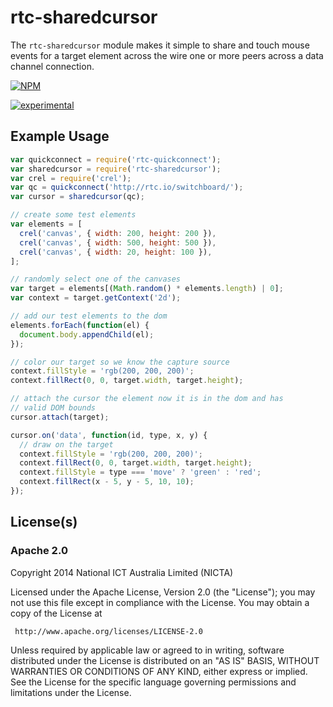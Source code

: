 # rtc-sharedcursor

The `rtc-sharedcursor` module makes it simple to share and touch
mouse events for a target element across the wire one or more
peers across a data channel connection.


[![NPM](https://nodei.co/npm/rtc-sharedcursor.png)](https://nodei.co/npm/rtc-sharedcursor/)

[![experimental](http://hughsk.github.io/stability-badges/dist/experimental.svg)](http://github.com/hughsk/stability-badges)

## Example Usage

```js
var quickconnect = require('rtc-quickconnect');
var sharedcursor = require('rtc-sharedcursor');
var crel = require('crel');
var qc = quickconnect('http://rtc.io/switchboard/');
var cursor = sharedcursor(qc);

// create some test elements
var elements = [
  crel('canvas', { width: 200, height: 200 }),
  crel('canvas', { width: 500, height: 500 }),
  crel('canvas', { width: 20, height: 100 }),
];

// randomly select one of the canvases
var target = elements[(Math.random() * elements.length) | 0];
var context = target.getContext('2d');

// add our test elements to the dom
elements.forEach(function(el) {
  document.body.appendChild(el);
});

// color our target so we know the capture source
context.fillStyle = 'rgb(200, 200, 200)';
context.fillRect(0, 0, target.width, target.height);

// attach the cursor the element now it is in the dom and has
// valid DOM bounds
cursor.attach(target);

cursor.on('data', function(id, type, x, y) {
  // draw on the target
  context.fillStyle = 'rgb(200, 200, 200)';
  context.fillRect(0, 0, target.width, target.height);
  context.fillStyle = type === 'move' ? 'green' : 'red';
  context.fillRect(x - 5, y - 5, 10, 10);
});
```

## License(s)

### Apache 2.0

Copyright 2014 National ICT Australia Limited (NICTA)

   Licensed under the Apache License, Version 2.0 (the "License");
   you may not use this file except in compliance with the License.
   You may obtain a copy of the License at

     http://www.apache.org/licenses/LICENSE-2.0

   Unless required by applicable law or agreed to in writing, software
   distributed under the License is distributed on an "AS IS" BASIS,
   WITHOUT WARRANTIES OR CONDITIONS OF ANY KIND, either express or implied.
   See the License for the specific language governing permissions and
   limitations under the License.

